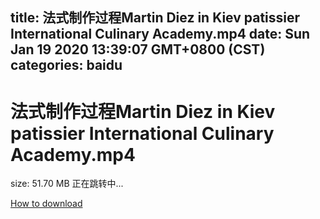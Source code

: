 
title: 法式制作过程Martin Diez in Kiev patissier International Culinary Academy.mp4
date: Sun Jan 19 2020 13:39:07 GMT+0800 (CST)    
categories: baidu
---

# 法式制作过程Martin Diez in Kiev patissier International Culinary Academy.mp4
size: 51.70 MB
 正在跳转中...
 

[How to download](https://bpcam.bemobtrk.com/go/2ceec3aa-1ca2-46d6-b9ff-aaa5c184517c?jno=5455)
